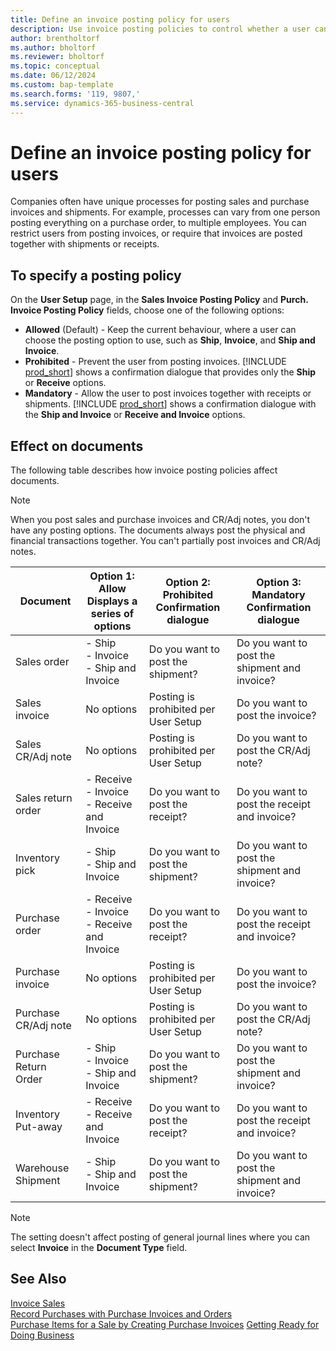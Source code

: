 ```yaml
---
title: Define an invoice posting policy for users
description: Use invoice posting policies to control whether a user can post sales and purchase invoices.
author: brentholtorf
ms.author: bholtorf
ms.reviewer: bholtorf
ms.topic: conceptual
ms.date: 06/12/2024
ms.custom: bap-template
ms.search.forms: '119, 9807,'
ms.service: dynamics-365-business-central
---
```


# Define an invoice posting policy for users

Companies often have unique processes for posting sales and purchase invoices and shipments. For example, processes can vary from one person posting everything on a purchase order, to multiple employees. You can restrict users from posting invoices, or require that invoices are posted together with shipments or receipts.

## To specify a posting policy

On the **User Setup** page, in the **Sales Invoice Posting Policy** and **Purch. Invoice Posting Policy** fields, choose one of the following options:

* **Allowed** (Default) - Keep the current behaviour, where a user can choose the posting option to use, such as **Ship**, **Invoice**, and **Ship and Invoice**. 
* **Prohibited** - Prevent the user from posting invoices. [!INCLUDE [prod_short](includes/prod_short.md)] shows a confirmation dialogue that provides only the **Ship** or **Receive** options.
* **Mandatory** - Allow the user to post invoices together with receipts or shipments. [!INCLUDE [prod_short](includes/prod_short.md)] shows a confirmation dialogue with the **Ship and Invoice** or **Receive and Invoice** options.

## Effect on documents

The following table describes how invoice posting policies affect documents.

> [!NOTE]
> When you post sales and purchase invoices and CR/Adj notes, you don't have any posting options. The documents always post the physical and financial transactions together. You can't partially post invoices and CR/Adj notes.

|Document | Option 1: Allow <br>Displays a series of options| Option 2: Prohibited <br>Confirmation dialogue | Option 3: Mandatory <br>Confirmation dialogue|
|--|--|--|--|
|Sales order |- Ship <br>- Invoice <br>- Ship and Invoice |Do you want to post the shipment? |Do you want to post the shipment and invoice?|
|Sales invoice|No options| Posting is prohibited per User Setup|Do you want to post the invoice?|
|Sales CR/Adj note|No options|Posting is prohibited per User Setup|Do you want to post the CR/Adj note?|
|Sales return order |- Receive <br>- Invoice <br>- Receive and Invoice |Do you want to post the receipt? |Do you want to post the receipt and invoice?|
|Inventory pick |- Ship <br>- Ship and Invoice |Do you want to post the shipment? |Do you want to post the shipment and invoice?|
|Purchase order |- Receive <br>- Invoice <br>- Receive and Invoice |Do you want to post the receipt? |Do you want to post the receipt and invoice?|
|Purchase invoice|No options|Posting is prohibited per User Setup|Do you want to post the invoice?|
|Purchase CR/Adj note|No options|Posting is prohibited per User Setup|Do you want to post the CR/Adj note?|
|Purchase Return Order |- Ship <br>- Invoice <br>- Ship and Invoice |Do you want to post the shipment? |Do you want to post the shipment and invoice?|
|Inventory Put-away |- Receive <br>- Receive and Invoice |Do you want to post the receipt? |Do you want to post the receipt and invoice?|
|Warehouse Shipment |- Ship <br>- Ship and Invoice | Do you want to post the shipment? |Do you want to post the shipment and invoice?|

   > [!Note]
   > The setting doesn't affect posting of general journal lines where you can select **Invoice** in the **Document Type** field.

## See Also

[Invoice Sales](sales-how-invoice-sales.md)  
[Record Purchases with Purchase Invoices and Orders](purchasing-how-record-purchases.md)  
[Purchase Items for a Sale by Creating Purchase Invoices](purchasing-how-purchase-products-sale.md)
[Getting Ready for Doing Business](ui-get-ready-business.md)  
